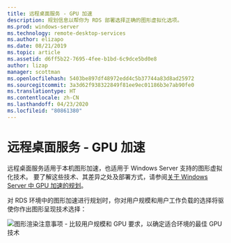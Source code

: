 ```yaml
---
title: 远程桌面服务 - GPU 加速
description: 规划信息以帮你为 RDS 部署选择正确的图形虚拟化选项。
ms.prod: windows-server
ms.technology: remote-desktop-services
ms.author: elizapo
ms.date: 08/21/2019
ms.topic: article
ms.assetid: d6ff5b22-7695-4fee-b1bd-6c9dce5bd0e8
author: lizap
manager: scottman
ms.openlocfilehash: 5403be897df48972edd4c5b37744a83d8ad25972
ms.sourcegitcommit: 3a3d62f938322849f81ee9ec01186b3e7ab90fe0
ms.translationtype: HT
ms.contentlocale: zh-CN
ms.lasthandoff: 04/23/2020
ms.locfileid: "80861380"
---
```

# <a name="remote-desktop-services---gpu-acceleration"></a>远程桌面服务 - GPU 加速

远程桌面服务适用于本机图形加速，也适用于 Windows Server 支持的图形虚拟化技术。 要了解这些技术、其差异之处及部署方式，请参阅[关于 Windows Server 中 GPU 加速的规划](../../virtualization/hyper-v/plan/plan-for-gpu-acceleration-in-windows-server.md)。

对 RDS 环境中的图形加速进行规划时，你对用户规模和用户工作负载的选择将驱使你作出图形呈现技术选择：

![图形渲染注意事项 - 比较用户规模和 GPU 要求，以确定适合环境的最佳 GPU 技术](media/rds-gpu.png)
